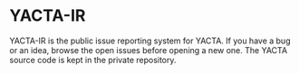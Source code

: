 # YACTA-IR

YACTA-IR is the public issue reporting system for YACTA. 
If you have a bug or an idea, browse the open issues before opening a new one.
The YACTA source code is kept in the private repository.
